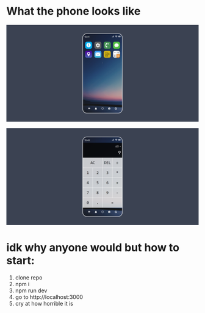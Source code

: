 # What the phone looks like

![Preview-home](/previews/home.png)

![Preview-calc](/previews/calc.png)

# idk why anyone would but how to start:

1. clone repo
2. npm i
3. npm run dev
4. go to http://localhost:3000
5. cry at how horrible it is